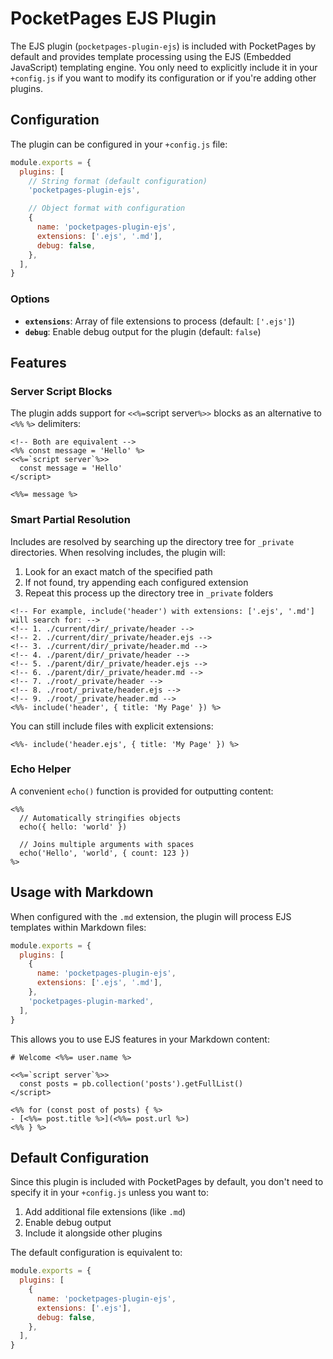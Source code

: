 # PocketPages EJS Plugin

The EJS plugin (`pocketpages-plugin-ejs`) is included with PocketPages by default and provides template processing using the EJS (Embedded JavaScript) templating engine. You only need to explicitly include it in your `+config.js` if you want to modify its configuration or if you're adding other plugins.

## Configuration

The plugin can be configured in your `+config.js` file:

```javascript
module.exports = {
  plugins: [
    // String format (default configuration)
    'pocketpages-plugin-ejs',

    // Object format with configuration
    {
      name: 'pocketpages-plugin-ejs',
      extensions: ['.ejs', '.md'],
      debug: false,
    },
  ],
}
```

### Options

- **`extensions`**: Array of file extensions to process (default: `['.ejs']`)
- **`debug`**: Enable debug output for the plugin (default: `false`)

## Features

### Server Script Blocks

The plugin adds support for `<<%=`script server`%>>` blocks as an alternative to `<%%` `%>` delimiters:

```ejs
<!-- Both are equivalent -->
<%% const message = 'Hello' %>
<<%=`script server`%>>
  const message = 'Hello'
</script>

<%%= message %>
```

### Smart Partial Resolution

Includes are resolved by searching up the directory tree for `_private` directories. When resolving includes, the plugin will:

1. Look for an exact match of the specified path
2. If not found, try appending each configured extension
3. Repeat this process up the directory tree in `_private` folders

```ejs
<!-- For example, include('header') with extensions: ['.ejs', '.md'] will search for: -->
<!-- 1. ./current/dir/_private/header -->
<!-- 2. ./current/dir/_private/header.ejs -->
<!-- 3. ./current/dir/_private/header.md -->
<!-- 4. ./parent/dir/_private/header -->
<!-- 5. ./parent/dir/_private/header.ejs -->
<!-- 6. ./parent/dir/_private/header.md -->
<!-- 7. ./root/_private/header -->
<!-- 8. ./root/_private/header.ejs -->
<!-- 9. ./root/_private/header.md -->
<%%- include('header', { title: 'My Page' }) %>
```

You can still include files with explicit extensions:

```ejs
<%%- include('header.ejs', { title: 'My Page' }) %>
```

### Echo Helper

A convenient `echo()` function is provided for outputting content:

```ejs
<%%
  // Automatically stringifies objects
  echo({ hello: 'world' })

  // Joins multiple arguments with spaces
  echo('Hello', 'world', { count: 123 })
%>
```

## Usage with Markdown

When configured with the `.md` extension, the plugin will process EJS templates within Markdown files:

```javascript
module.exports = {
  plugins: [
    {
      name: 'pocketpages-plugin-ejs',
      extensions: ['.ejs', '.md'],
    },
    'pocketpages-plugin-marked',
  ],
}
```

This allows you to use EJS features in your Markdown content:

```ejs
# Welcome <%%= user.name %>

<<%=`script server`%>>
  const posts = pb.collection('posts').getFullList()
</script>

<%% for (const post of posts) { %>
- [<%%= post.title %>](<%%= post.url %>)
<%% } %>
```

## Default Configuration

Since this plugin is included with PocketPages by default, you don't need to specify it in your `+config.js` unless you want to:

1. Add additional file extensions (like `.md`)
2. Enable debug output
3. Include it alongside other plugins

The default configuration is equivalent to:

```javascript
module.exports = {
  plugins: [
    {
      name: 'pocketpages-plugin-ejs',
      extensions: ['.ejs'],
      debug: false,
    },
  ],
}
```
